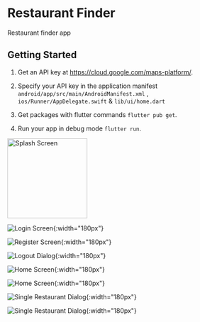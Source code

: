# Restaurant Finder

Restaurant finder app

## Getting Started

1. Get an API key at https://cloud.google.com/maps-platform/.

2. Specify your API key in the application manifest ```android/app/src/main/AndroidManifest.xml``` , ```ios/Runner/AppDelegate.swift``` & ```lib/ui/home.dart```

3. Get packages with flutter commands ```flutter pub get```.

4. Run your app in debug mode ```flutter run```.


<img src="/screenshots/screenshot1.png?raw=true" alt="Splash Screen" width="180">

![Login Screen](/screenshots/screenshot2.png?raw=true "Login Screen"){:width="180px"}

![Register Screen](/screenshots/screenshot3.png?raw=true "Register Screen"){:width="180px"}

![Logout Dialog](/screenshots/screenshot4.png?raw=true "Logout Dialog"){:width="180px"}

![Home Screen](/screenshots/screenshot5.png?raw=true "Home Screen"){:width="180px"}

![Home Screen](/screenshots/screenshot6.png?raw=true "Home Screen"){:width="180px"}

![Single Restaurant Dialog](/screenshots/screenshot7.png?raw=true "Single Restaurant Dialog"){:width="180px"}

![Single Restaurant Dialog](/screenshots/screenshot8.png?raw=true "Single Restaurant Dialog"){:width="180px"}

